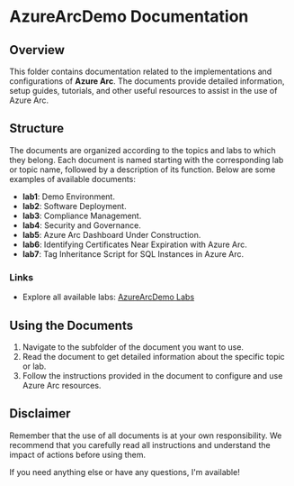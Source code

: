 # AzureArcDemo Documentation

## Overview

This folder contains documentation related to the implementations and configurations of **Azure Arc**. The documents provide detailed information, setup guides, tutorials, and other useful resources to assist in the use of Azure Arc.

## Structure

The documents are organized according to the topics and labs to which they belong. Each document is named starting with the corresponding lab or topic name, followed by a description of its function. Below are some examples of available documents:

- **lab1**: Demo Environment.
- **lab2**: Software Deployment.
- **lab3**: Compliance Management.
- **lab4**: Security and Governance.
- **lab5**: Azure Arc Dashboard Under Construction.
- **lab6**: Identifying Certificates Near Expiration with Azure Arc.
- **lab7**: Tag Inheritance Script for SQL Instances in Azure Arc.

### Links 

- Explore all available labs: [AzureArcDemo Labs](https://github.com/fabiotreze/AzureArcDemo/tree/main/labs)  

## Using the Documents

1. Navigate to the subfolder of the document you want to use.
2. Read the document to get detailed information about the specific topic or lab.
3. Follow the instructions provided in the document to configure and use Azure Arc resources.

## Disclaimer

Remember that the use of all documents is at your own responsibility. We recommend that you carefully read all instructions and understand the impact of actions before using them.

If you need anything else or have any questions, I'm available!
